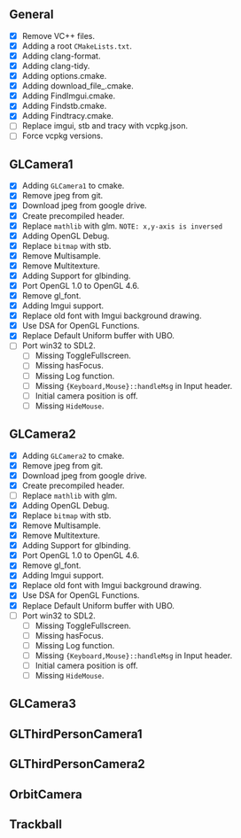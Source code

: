 General
-------

- [x] Remove VC++ files.
- [x] Adding a root `CMakeLists.txt`.
- [x] Adding clang-format.
- [x] Adding clang-tidy.
- [x] Adding options.cmake.
- [x] Adding download_file_.cmake.
- [x] Adding FindImgui.cmake.
- [x] Adding Findstb.cmake.
- [x] Adding Findtracy.cmake.
- [ ] Replace imgui, stb and tracy with vcpkg.json.
- [ ] Force vcpkg versions.

GLCamera1
---------

- [x] Adding `GLCamera1` to cmake.
- [x] Remove jpeg from git.
- [x] Download jpeg from google drive.
- [x] Create precompiled header.
- [x] Replace `mathlib` with glm. `NOTE: x,y-axis is inversed`
- [x] Adding OpenGL Debug.
- [x] Replace `bitmap` with stb.
- [x] Remove Multisample.
- [x] Remove Multitexture.
- [x] Adding Support for glbinding.
- [x] Port OpenGL 1.0 to OpenGL 4.6.
- [x] Remove gl_font.
- [x] Adding Imgui support.
- [x] Replace old font with Imgui background drawing.
- [x] Use DSA for OpenGL Functions.
- [x] Replace Default Uniform buffer with UBO.
- [ ] Port win32 to SDL2.
  - [ ] Missing ToggleFullscreen.
  - [ ] Missing hasFocus.
  - [ ] Missing Log function.
  - [ ] Missing `{Keyboard,Mouse}::handleMsg` in Input header.
  - [ ] Initial camera position is off.
  - [ ] Missing `HideMouse`.

GLCamera2
---------

- [x] Adding `GLCamera2` to cmake.
- [x] Remove jpeg from git.
- [x] Download jpeg from google drive.
- [x] Create precompiled header.
- [ ] Replace `mathlib` with glm.
- [x] Adding OpenGL Debug.
- [x] Replace `bitmap` with stb.
- [x] Remove Multisample.
- [x] Remove Multitexture.
- [x] Adding Support for glbinding.
- [x] Port OpenGL 1.0 to OpenGL 4.6.
- [x] Remove gl_font.
- [x] Adding Imgui support.
- [x] Replace old font with Imgui background drawing.
- [x] Use DSA for OpenGL Functions.
- [x] Replace Default Uniform buffer with UBO.
- [ ] Port win32 to SDL2.
  - [ ] Missing ToggleFullscreen.
  - [ ] Missing hasFocus.
  - [ ] Missing Log function.
  - [ ] Missing `{Keyboard,Mouse}::handleMsg` in Input header.
  - [ ] Initial camera position is off.
  - [ ] Missing `HideMouse`.

GLCamera3
---------

GLThirdPersonCamera1
--------------------

GLThirdPersonCamera2
--------------------

OrbitCamera
-----------

Trackball
---------
